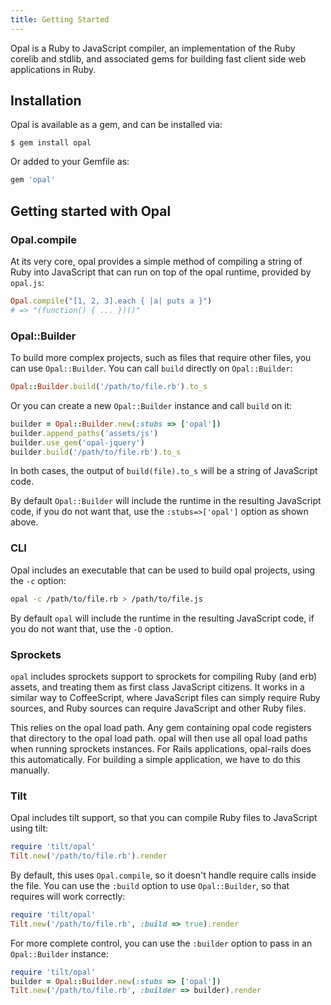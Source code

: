 ```yaml
---
title: Getting Started
---
```


Opal is a Ruby to JavaScript compiler, an implementation of the Ruby corelib and stdlib, and associated gems for building fast client side web applications in Ruby.

## Installation

Opal is available as a gem, and can be installed via:

```
$ gem install opal
```

Or added to your Gemfile as:

```ruby
gem 'opal'
```

## Getting started with Opal

### Opal.compile

At its very core, opal provides a simple method of compiling a string of Ruby into JavaScript that can run on top of the opal runtime, provided by `opal.js`:

```ruby
Opal.compile("[1, 2, 3].each { |a| puts a }")
# => "(function() { ... })()"
```

### Opal::Builder

To build more complex projects, such as files that require other files, you can use `Opal::Builder`.  You can call `build` directly on `Opal::Builder`:

```ruby
Opal::Builder.build('/path/to/file.rb').to_s
```

Or you can create a new `Opal::Builder` instance and call `build` on it:

```ruby
builder = Opal::Builder.new(:stubs => ['opal'])
builder.append_paths('assets/js')
builder.use_gem('opal-jquery')
builder.build('/path/to/file.rb').to_s
```

In both cases, the output of `build(file).to_s` will be a string of JavaScript code.

By default `Opal::Builder` will include the runtime in the resulting JavaScript code, if you do not want that, use the `:stubs=>['opal']` option as shown above.

### CLI

Opal includes an executable that can be used to build opal projects, using the `-c` option:

```sh
opal -c /path/to/file.rb > /path/to/file.js
```

By default `opal` will include the runtime in the resulting JavaScript code, if you do not want that, use the `-O` option.

### Sprockets

`opal` includes sprockets support to sprockets for compiling Ruby (and erb) assets, and treating them as first class JavaScript citizens. It works in a similar way to CoffeeScript, where JavaScript files can simply require Ruby sources, and Ruby sources can require JavaScript and other Ruby files.

This relies on the opal load path. Any gem containing opal code registers that directory to the opal load path. opal will then use all opal load paths when running sprockets instances. For Rails applications, opal-rails does this automatically. For building a simple application, we have to do this manually.

### Tilt

Opal includes tilt support, so that you can compile Ruby files to JavaScript using tilt:

```ruby
require 'tilt/opal'
Tilt.new('/path/to/file.rb').render
```

By default, this uses `Opal.compile`, so it doesn't handle require calls inside the file.  You can use the `:build` option to use `Opal::Builder`, so that requires will work correctly:

```ruby
require 'tilt/opal'
Tilt.new('/path/to/file.rb', :build => true).render
```

For more complete control, you can use the `:builder` option to pass in an `Opal::Builder` instance:

```ruby
require 'tilt/opal'
builder = Opal::Builder.new(:stubs => ['opal'])
Tilt.new('/path/to/file.rb', :builder => builder).render
```
